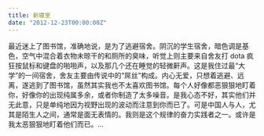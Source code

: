 ```yaml
---
title: 新寝室
date: "2012-12-23T00:00:00Z"
---
```


最近迷上了图书馆，准确地说，是为了逃避宿舍。阴沉的学生宿舍，暗色调是基色，空气中混合着衣物未晾干的和厕所的臭味，听觉上则主要来自舍友打 dota 疯狂按鼠标和键盘的啪啪声，以及那几个还在睡觉的轻微鼾声。这是我住过最“大学”的一间宿舍，舍友主要由传说中的“屌丝”构成。内心无爱，只想着逃避、远离，遂逃到了图书馆，虽然其实我也不太喜欢图书馆。每个人好像都恶狠狠地盯着你，好像你的出现纯属多余，或者你制造了太多噪音。是我心态不好，其实他们并无此意，只是单纯地因为视野出现的波动而注意到你而已了。可是中国人与人，尤其是陌生人之间，通常是面无表情的。我则是这个规律的奋力实践者之一。或许是我太恶狠狠地盯着他们而已。...
